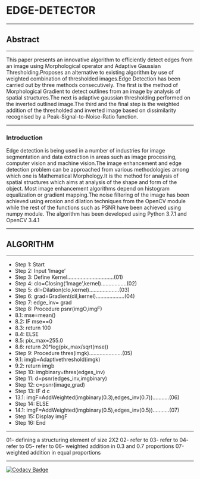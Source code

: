 # EDGE-DETECTOR #
- - - -

## Abstract ##
- - - -
This paper presents an innovative algorithm to efficiently detect edges from an image using Morphological operator and Adaptive Gaussian Thresholding.Proposes an alternative to existing algorithm by use of weighted combination of thresholded images.Edge Detection has been carried out by three methods consecutively. The first is the method of Morphological Gradient to detect outlines from an image by analysis of spatial structures.The next is adaptive gaussian thresholding performed on the inverted outlined image.The third and the final step is the weighted addition of the thresholded and inverted image based on dissimilarity recognised by a Peak-Signal-to-Noise-Ratio function.
- - - -

### Introduction ###

Edge detection is being used in a number of industries for image segmentation and data extraction in areas such as image processing, computer vision and machine vision.The image enhancement and edge detection problem can be approached from various methodologies among which one is Mathematical Morphology.It is the method for analysis of spatial structures which aims at analysis of the shape and form of the object. Most image enhancement algorithms depend on histogram equalization or gradient mapping.The noise filtering of the image has been achieved using erosion and dilation techniques from the OpenCV module while the rest of the functions such as PSNR have been achieved using numpy module. The algorithm has been developed using Python 3.7.1 and OpenCV 3.4.1


- - - -
##  ALGORITHM ##
- - - -


* Step 1: Start
* Step 2: Input ‘Image’
* Step 3: Define Kernel...............................(01)
* Step 4: clo=Closing(‘Image’,kernel).................(02)
* Step 5: dil=Dilation(clo,kernel)....................(03)
* Step 6: grad=Gradient(dil,kernel)...................(04)
* Step 7: edge_inv= grad
* Step 8: Procedure psnr(imgO,imgF)
*	8.1: mse=mean()
*	8.2: IF mse==0
*	8.3:	return 100
*	8.4: ELSE
*	8.5:	pix_max=255.0
*	8.6:	return 20*log(pix_max/sqrt(mse))
* Step 9: Procedure thres(imgk)......................(05)
*	9.1: imgb=Adaptivethreshold(imgk)
*	9.2: return imgb
* Step 10: imgbinary=thres(edges_inv)
* Step 11: d=psnr(edges_inv,imgbinary)
* Step 12: c=psnr(image,grad)
* Step 13: IF d c
*	13.1: imgF=AddWeighted(imgbinary(0.3),edges_inv(0.7))...........(06)
* Step 14: ELSE
*	14.1: imgF=AddWeighted(imgbinary(0.5),edges_inv(0.5))...........(07)
* Step 15: Display imgF
* Step 16: End
- - - - 
01- defining a structuring element of size 2X2
02- refer to 
03- refer to
04- refer to
05- refer to 
06- weighted addition in 0.3 and 0.7 proportions
07-weighted addition in equal proportions


---
[![Codacy Badge](https://api.codacy.com/project/badge/Grade/164c2a085a9f47da9c83f064186e81de)](https://www.codacy.com/app/rtzdzn/EDGE-DETECTOR?utm_source=github.com&amp;utm_medium=referral&amp;utm_content=ritwikraha/EDGE-DETECTOR&amp;utm_campaign=Badge_Grade)
